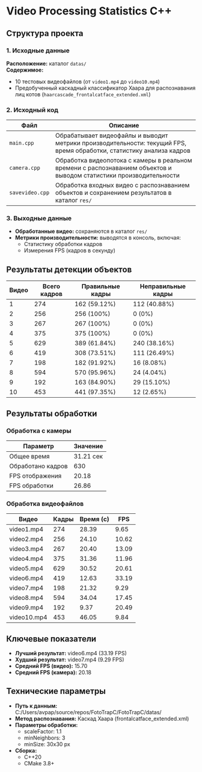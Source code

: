 # Video Processing Statistics С++

## Структура проекта

### 1. Исходные данные
**Расположение:** каталог `datas/`  
**Содержимое:**
- 10 тестовых видеофайлов (от `video1.mp4` до `video10.mp4`)
- Предобученный каскадный классификатор Хаара для распознавания лиц котов (`haarcascade_frontalcatface_extended.xml`)

### 2. Исходный код
| Файл         | Описание |
|--------------|----------|
| `main.cpp`   | Обрабатывает видеофайлы и выводит метрики производительности: текущий FPS, время обработки, статистику анализа кадров |
| `camera.cpp` | Обработка видеопотока с камеры в реальном времени с распознаванием объектов и выводом статистики производительности |
| `savevideo.cpp` | Обработка входных видео с распознаванием объектов и сохранением результатов в каталог `res/` |

### 3. Выходные данные
- **Обработанные видео:** сохраняются в каталог `res/`
- **Метрики производительности:** выводятся в консоль, включая:
  - Статистику обработки кадров
  - Измерения FPS (кадров в секунду)

## Результаты детекции объектов

| Видео | Всего кадров | Правильные кадры | Неправильные кадры |
|-------|--------------|------------------|--------------------|
| 1     | 274          | 162 (59.12%)     | 112 (40.88%)       |
| 2     | 256          | 256 (100%)       | 0 (0%)             |
| 3     | 267          | 267 (100%)       | 0 (0%)             |
| 4     | 375          | 375 (100%)       | 0 (0%)             |
| 5     | 629          | 389 (61.84%)     | 240 (38.16%)       |
| 6     | 419          | 308 (73.51%)     | 111 (26.49%)       |
| 7     | 198          | 182 (91.92%)     | 16 (8.08%)         |
| 8     | 594          | 570 (95.96%)     | 24 (4.04%)         |
| 9     | 192          | 163 (84.90%)     | 29 (15.10%)        |
| 10    | 453          | 441 (97.35%)     | 12 (2.65%)         |

## Результаты обработки

### Обработка с камеры 
| Параметр          | Значение       |
|-------------------|---------------|
| Общее время       | 31.21 сек     |
| Обработано кадров | 630           |
| FPS отображения   | 20.18         |
| FPS обработки     | 26.86         |

### Обработка видеофайлов
| Видео       | Кадры | Время (с) | FPS   |
|-------------|-------|----------|-------|
| video1.mp4  | 274   | 28.39    | 9.65  |
| video2.mp4  | 256   | 24.10    | 10.62 |
| video3.mp4  | 267   | 20.40    | 13.09 |
| video4.mp4  | 375   | 31.36    | 11.96 |
| video5.mp4  | 629   | 30.52    | 20.61 |
| video6.mp4  | 419   | 12.63    | 33.19 |
| video7.mp4  | 198   | 21.32    | 9.29  |
| video8.mp4  | 594   | 34.04    | 17.45 |
| video9.mp4  | 192   | 9.37     | 20.49 |
| video10.mp4 | 453   | 46.05    | 9.84  |

## Ключевые показатели

- **Лучший результат:** video6.mp4 (33.19 FPS)
- **Худший результат:** video7.mp4 (9.29 FPS)
- **Средний FPS (видео):** 15.70
- **Средний FPS (камера):** 20.18

## Технические параметры

- **Путь к данным:** C:/Users/avpap/source/repos/FotoTrapC/FotoTrapC/datas/
- **Метод распознавания:** Каскад Хаара (frontalcatface_extended.xml)
- **Параметры обработки:**
  - scaleFactor: 1.1
  - minNeighbors: 3
  - minSize: 30x30 px
- **Сборка:**
  - C++20
  - CMake 3.8+

